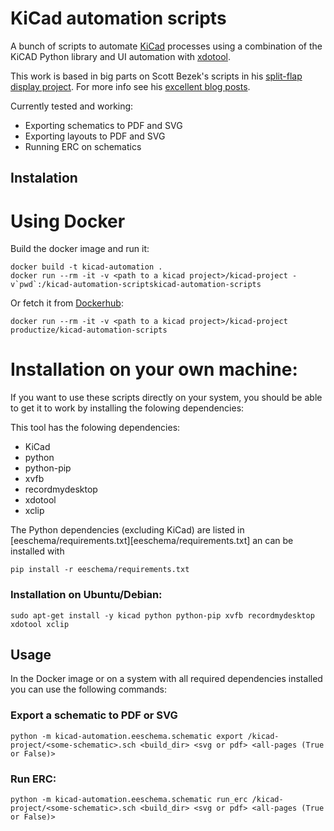 KiCad automation scripts
========================

A bunch of scripts to automate [KiCad] processes using a combination of the
KiCAD Python library and UI automation with [xdotool].

This work is based in big parts on Scott Bezek's scripts in his
[split-flap display project][split-flap].
For more info see his [excellent blog posts][scot's blog].

Currently tested and working:

- Exporting schematics to PDF and SVG
- Exporting layouts to PDF and SVG
- Running ERC on schematics

## Instalation

# Using Docker

Build the docker image and run it:

```
docker build -t kicad-automation .
docker run --rm -it -v <path to a kicad project>/kicad-project -v`pwd`:/kicad-automation-scriptskicad-automation-scripts
```

Or fetch it from [Dockerhub]:

```
docker run --rm -it -v <path to a kicad project>/kicad-project productize/kicad-automation-scripts
```

# Installation on your own machine:

If you want to use these scripts directly on your system, you should be able to
get it to work by installing the folowing dependencies:

This tool has the folowing dependencies:
- KiCad
- python
- python-pip
- xvfb
- recordmydesktop
- xdotool
- xclip

The Python dependencies (excluding KiCad) are listed in
[eeschema/requirements.txt][eeschema/requirements.txt] an can be installed with

```
pip install -r eeschema/requirements.txt
```

### Installation on Ubuntu/Debian:

```
sudo apt-get install -y kicad python python-pip xvfb recordmydesktop xdotool xclip
```

## Usage

In the Docker image or on a system with all required dependencies installed you
can use the following commands:

### Export a schematic to PDF or SVG

```
python -m kicad-automation.eeschema.schematic export /kicad-project/<some-schematic>.sch <build_dir> <svg or pdf> <all-pages (True or False)>
```

### Run ERC:

```
python -m kicad-automation.eeschema.schematic run_erc /kicad-project/<some-schematic>.sch <build_dir> <svg or pdf> <all-pages (True or False)>
```

[KiCad]: http://kicad-pcb.org/
[xdotool]: https://github.com/jordansissel/xdotool
[split-flap]: https://github.com/scottbez1/splitflap
[scot's blog]: https://scottbezek.blogspot.be/2016/04/scripting-kicad-pcbnew-exports.html
[Dockerhub]: https://hub.docker.com/r/productize/kicad-automation-scripts
